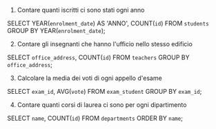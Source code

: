 1. Contare quanti iscritti ci sono stati ogni anno

SELECT YEAR(`enrolment_date`) AS 'ANNO', COUNT(`id`) 
FROM `students` 
GROUP BY YEAR(`enrolment_date`);

2. Contare gli insegnanti che hanno l'ufficio nello stesso edificio

SELECT `office_address`, COUNT(`id`) 
FROM `teachers` 
GROUP BY `office_address`;

3. Calcolare la media dei voti di ogni appello d'esame  

SELECT `exam_id`, AVG(`vote`) 
FROM `exam_student` 
GROUP BY `exam_id`;

4. Contare quanti corsi di laurea ci sono per ogni dipartimento

SELECT `name`, COUNT(`id`) 
FROM `departments` 
ORDER BY `name`;
